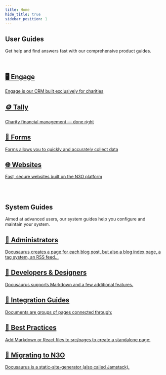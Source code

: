 ```yaml
---
title: Home
hide_title: true
sidebar_position: 1
---
```


## User Guides

Get help and find answers fast with our comprehensive product guides.

<br />

<section class="row list_node_modules-@docusaurus-theme-classic-lib-theme-DocCategoryGeneratedIndexPage-styles-module">
   <article class="col col--6 margin-bottom--lg">
      <a class="card padding--lg cardContainer_node_modules-@docusaurus-theme-classic-lib-theme-DocCard-styles-module" href="/docs/category/engage">
         <h2 class="text--truncate cardTitle_node_modules-@docusaurus-theme-classic-lib-theme-DocCard-styles-module" title="Engage">🖥️️ Engage</h2>
         <p class="text--truncate cardDescription_node_modules-@docusaurus-theme-classic-lib-theme-DocCard-styles-module" title="Engage is our CRM built exclusively for charities">Engage is our CRM built exclusively for charities</p>
      </a>
   </article>

   <article class="col col--6 margin-bottom--lg">
      <a class="card padding--lg cardContainer_node_modules-@docusaurus-theme-classic-lib-theme-DocCard-styles-module" href="/docs/category/tally">
         <h2 class="text--truncate cardTitle_node_modules-@docusaurus-theme-classic-lib-theme-DocCard-styles-module" title="Tally">🪙 Tally</h2>
         <p class="text--truncate cardDescription_node_modules-@docusaurus-theme-classic-lib-theme-DocCard-styles-module" title="Charity financial management &mdash; done right">Charity financial management &mdash; done right</p>
      </a>
   </article>

   <article class="col col--6 margin-bottom--lg">
      <a class="card padding--lg cardContainer_node_modules-@docusaurus-theme-classic-lib-theme-DocCard-styles-module" href="/docs/category/forms">
         <h2 class="text--truncate cardTitle_node_modules-@docusaurus-theme-classic-lib-theme-DocCard-styles-module" title="Forms">📝️ Forms</h2>
         <p class="text--truncate cardDescription_node_modules-@docusaurus-theme-classic-lib-theme-DocCard-styles-module" title="Forms allows you to quickly and accurately collect data">Forms allows you to quickly and accurately collect data</p>
      </a>
   </article>

   <article class="col col--6 margin-bottom--lg">
      <a class="card padding--lg cardContainer_node_modules-@docusaurus-theme-classic-lib-theme-DocCard-styles-module" href="/docs/category/websites">
         <h2 class="text--truncate cardTitle_node_modules-@docusaurus-theme-classic-lib-theme-DocCard-styles-module" title="Websites">🌐️ Websites</h2>
         <p class="text--truncate cardDescription_node_modules-@docusaurus-theme-classic-lib-theme-DocCard-styles-module" title="Fast, secure websites built on the N3O platform">Fast, secure websites built on the N3O platform</p>
      </a>
   </article>
</section>


<br /><br />

## System Guides

Aimed at advanced users, our system guides help you configure and maintain your system.

<section class="row list_node_modules-@docusaurus-theme-classic-lib-theme-DocCategoryGeneratedIndexPage-styles-module">
   <article class="col col--6 margin-bottom--lg">
      <a class="card padding--lg cardContainer_node_modules-@docusaurus-theme-classic-lib-theme-DocCard-styles-module" href="/docs/category/administrators">
         <h2 class="text--truncate cardTitle_node_modules-@docusaurus-theme-classic-lib-theme-DocCard-styles-module" title="Administrators">🔧️ Administrators</h2>
         <p class="text--truncate cardDescription_node_modules-@docusaurus-theme-classic-lib-theme-DocCard-styles-module" title="Docusaurus creates a page for each blog post, but also a blog index page, a tag system, an RSS feed...">Docusaurus creates a page for each blog post, but also a blog index page, a tag system, an RSS feed...</p>
      </a>
   </article>

   <article class="col col--6 margin-bottom--lg">
      <a class="card padding--lg cardContainer_node_modules-@docusaurus-theme-classic-lib-theme-DocCard-styles-module" href="/docs/category/developers--designers">
         <h2 class="text--truncate cardTitle_node_modules-@docusaurus-theme-classic-lib-theme-DocCard-styles-module" title="Developers & Designers">📄️ Developers & Designers</h2>
         <p class="text--truncate cardDescription_node_modules-@docusaurus-theme-classic-lib-theme-DocCard-styles-module" title="Docusaurus supports Markdown and a few additional features.">Docusaurus supports Markdown and a few additional features.</p>
      </a>
   </article>

   <article class="col col--6 margin-bottom--lg">
      <a class="card padding--lg cardContainer_node_modules-@docusaurus-theme-classic-lib-theme-DocCard-styles-module" href="/docs/category/integration-guides">
         <h2 class="text--truncate cardTitle_node_modules-@docusaurus-theme-classic-lib-theme-DocCard-styles-module" title="Integration Guides">🧭️ Integration Guides</h2>
         <p class="text--truncate cardDescription_node_modules-@docusaurus-theme-classic-lib-theme-DocCard-styles-module" title="Documents are groups of pages connected through:">Documents are groups of pages connected through:</p>
      </a>
   </article>

   <article class="col col--6 margin-bottom--lg">
      <a class="card padding--lg cardContainer_node_modules-@docusaurus-theme-classic-lib-theme-DocCard-styles-module" href="/docs/category/best-practices">
         <h2 class="text--truncate cardTitle_node_modules-@docusaurus-theme-classic-lib-theme-DocCard-styles-module" title="Best Practices">🛟️ Best Practices</h2>
         <p class="text--truncate cardDescription_node_modules-@docusaurus-theme-classic-lib-theme-DocCard-styles-module" title="Add Markdown or React files to src/pages to create a standalone page:">Add Markdown or React files to src/pages to create a standalone page:</p>
      </a>
   </article>

   <article class="col col--6 margin-bottom--lg">
      <a class="card padding--lg cardContainer_node_modules-@docusaurus-theme-classic-lib-theme-DocCard-styles-module" href="/docs/category/migrating-to-n3o">
         <h2 class="text--truncate cardTitle_node_modules-@docusaurus-theme-classic-lib-theme-DocCard-styles-module" title="Deploy your site">🧳 Migrating to N3O</h2>
         <p class="text--truncate cardDescription_node_modules-@docusaurus-theme-classic-lib-theme-DocCard-styles-module" title="Docusaurus is a static-site-generator (also called Jamstack).">Docusaurus is a static-site-generator (also called Jamstack).</p>
      </a>
   </article>
</section>